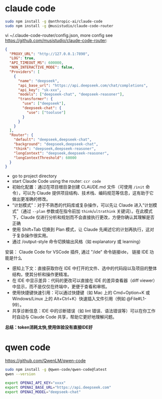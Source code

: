 
# claude code

```bash
sudo npm install -g @anthropic-ai/claude-code
sudo npm install -g @musistudio/claude-code-router
```

vi ~/.claude-code-router/config.json, more config see https://github.com/musistudio/claude-code-router: 
```json
{
  "PROXY_URL": "http://127.0.0.1:7890",
  "LOG": true,
  "API_TIMEOUT_MS": 600000,
  "NON_INTERACTIVE_MODE": false,
  "Providers": [
    {
      "name": "deepseek",
      "api_base_url": "https://api.deepseek.com/chat/completions",
      "api_key": "sk-xxx",
      "models": ["deepseek-chat", "deepseek-reasoner"],
      "transformer": {
        "use": ["deepseek"],
        "deepseek-chat": {
          "use": ["tooluse"]
        }
      }
    }
  ],
  "Router": {
    "default": "deepseek,deepseek-chat",
    "background": "deepseek,deepseek-chat",
    "think": "deepseek,deepseek-reasoner",
    "longContext": "deepseek,deepseek-reasoner",
    "longContextThreshold": 60000
  }
}
```

- go to project directory
- start Claude Code using the router: `ccr code`
- 初始化配置：通过在项目根目录创建 CLAUDE.md 文件（可使用 `/init` 命令），可以为 Claude 提供项目结构、技术栈、编码规范等信息，这有助于它做出更准确的修改。
- “计划模式”：对于不熟悉的代码库或复杂操作，可以先让 Claude 进入“计划模式”（通过 `--plan` 参数或在指令前加 `think`/`ultrathink` 关键词）。在此模式下，Claude 仅进行分析和规划而不会直接执行更改，方便你确认其理解是否正确
- 使用 Shift+Tab 切换到 Plan 模式，让 Claude 先阐述它的计划再执行，这对于复杂操作很实用。
- 通过 /output-style 命令切换输出风格（如 explanatory 或 learning）

安装： Claude Code for VSCode 插件, 通过 "/ide" 命令链接ide， 链接 IDE 功能是什么
- 感知上下文：直接获取你在 IDE 中打开的文件、选中的代码段以及项目的整体结构，使其分析和操作更精准。
- 在 IDE 中显示差异：代码的更改可以直接在 IDE 的差异查看器（diff viewer）中显示，而不是仅仅在终端中，更便于查看和审核。
- 使用快捷键快速引用：可以通过快捷键（如 Mac 上的 Cmd+Option+K 或 Windows/Linux 上的 Alt+Ctrl+K）快速插入文件引用（例如 @File#L1-99）。
- 共享诊断信息：IDE 中的诊断错误（如 lint 错误、语法错误等）可以在你工作时自动与 Claude Code 共享，帮助它更好地理解问题。

**总结：token消耗太快,使用体验没有直接IDE好**

# qwen code
https://github.com/QwenLM/qwen-code

```bash
sudo npm install -g @qwen-code/qwen-code@latest
qwen --version

export OPENAI_API_KEY="xxxx"
export OPENAI_BASE_URL="https://api.deepseek.com"
export OPENAI_MODEL="deepseek-chat"
```
